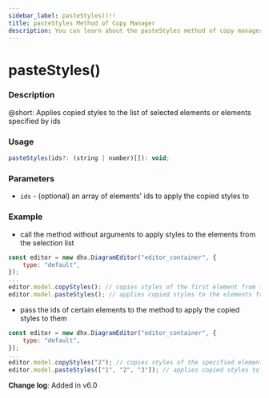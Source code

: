 ```yaml
---
sidebar_label: pasteStyles()!!
title: pasteStyles Method of Copy Manager
description: You can learn about the pasteStyles method of copy manager in the documentation of the DHTMLX JavaScript Diagram library. Browse developer guides and API reference, try out code examples and live demos, and download a free 30-day evaluation version of DHTMLX Diagram.
---
```


# pasteStyles()

### Description

@short: Applies copied styles to the list of selected elements or elements specified by ids

### Usage

~~~js
pasteStyles(ids?: (string | number)[]): void;
~~~

### Parameters

- `ids` - (optional) an array of elements' ids to apply the copied styles to

### Example

- call the method without arguments to apply styles to the elements from the selection list

~~~jsx {5-6}
const editor = new dhx.DiagramEditor("editor_container", { 
    type: "default", 
});
...
editor.model.copyStyles(); // copies styles of the first element from the selection list
editor.model.pasteStyles(); // applies copied styles to the elements from the selection list
~~~

- pass the ids of certain elements to the method to apply the copied styles to them

~~~jsx {5-6}
const editor = new dhx.DiagramEditor("editor_container", { 
    type: "default", 
});
...
editor.model.copyStyles("2"); // copies styles of the specified element
editor.model.pasteStyles(["1", "2", "3"]); // applies copied styles to the specified elements
~~~

**Change log**: Added in v6.0
